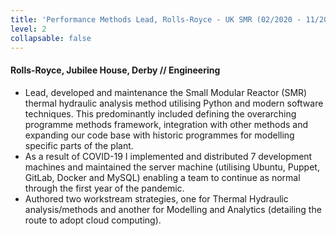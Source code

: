 ```yaml
---
title: 'Performance Methods Lead, Rolls-Royce - UK SMR (02/2020 - 11/2020)'
level: 2
collapsable: false
---
```


#### Rolls-Royce, Jubilee House, Derby // Engineering

- Lead, developed and maintenance the Small Modular Reactor (SMR) thermal hydraulic analysis method utilising Python and modern software techniques. This predominantly included defining the overarching programme methods framework, integration with other methods and expanding our code base with historic programmes for modelling specific parts of the plant.
- As a result of COVID-19 I implemented and distributed 7 development machines and maintained the server machine (utilising Ubuntu, Puppet, GitLab, Docker and MySQL) enabling a team to continue as normal through the first year of the pandemic.
- Authored two workstream strategies, one for Thermal Hydraulic analysis/methods and another for Modelling and Analytics (detailing the route to adopt cloud computing).